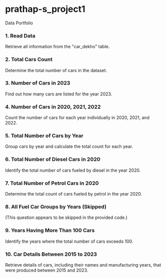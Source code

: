 # prathap-s_project1
Data  Portfolio


### 1. Read Data
Retrieve all information from the "car_dekho" table.
### 2. Total Cars Count
Determine the total number of cars in the dataset.
### 3. Number of Cars in 2023
Find out how many cars are listed for the year 2023.
### 4. Number of Cars in 2020, 2021, 2022
Count the number of cars for each year individually in 2020, 2021, and 2022.
### 5. Total Number of Cars by Year
Group cars by year and calculate the total count for each year.
### 6. Total Number of Diesel Cars in 2020
Identify the total number of cars fueled by diesel in the year 2020.
### 7. Total Number of Petrol Cars in 2020
Determine the total count of cars fueled by petrol in the year 2020.
### 8. All Fuel Car Groups by Years (Skipped)
(This question appears to be skipped in the provided code.)
### 9. Years Having More Than 100 Cars
Identify the years where the total number of cars exceeds 100.
### 10. Car Details Between 2015 to 2023
Retrieve details of cars, including their names and manufacturing years, that were produced between 2015 and 2023.

